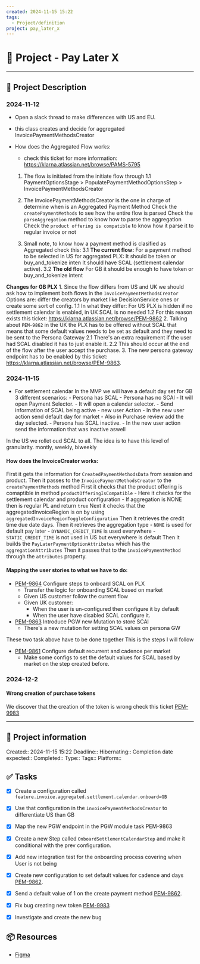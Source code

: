 ```yaml
---
created: 2024-11-15 15:22
tags:
  - Project/definition
project: pay_later_x
---
```


# 🚀 Project - Pay Later X 
___
## 🧾 Project Description

### 2024-11-12
- Open a slack thread to make differences with US and EU.
- this class creates and decide for aggregated InvoicePaymentMethodsCreator
- How does the Aggregated Flow works:
    - check this ticket for more information: https://klarna.atlassian.net/browse/PAMS-5795

    1. The flow is initiated from the initiate flow through
        1.1 PaymentOptionsStage > PopulatePaymentMethodOptionsStep > InvoicePaymentMethodsCreator

    2. The InvoicePaymentMethodsCreator is the one in charge of determine when is an Aggregated Payment Method
        Check the `createPaymentMethods` to see how the entire flow is parsed
        Check the `parseAggregation` method to know how to parse the aggregation
        Check the `product offering is compatible` to know how it parse it to regular invoice or not

    3. Small note, to know how a payment method is clasified as Aggregated check this:
        3.1 **The current flow:** For a payment method to be selected in US for aggregated PLX:
            It should be token or buy_and_tokenize inten
            It should have SCAL (settlement calendar active).
        3.2 **The old flow** For GB it should be enough to have token or buy_and_tokenize intent
 
**Changes for GB PLX**
    1.  Since the flow differs from US and UK we should ask how to implement both flows in the
        `InvoicePaymentMethodsCreator`
        Options are: differ the creators by market like DecisionService ones or create some sort of config.
        1.1 In what they differ: For US PLX is hidden if no settlement calendar is enabled, in UK SCAL is no needed
        1.2 For this reason exists this ticket: https://klarna.atlassian.net/browse/PEM-9862
    2. Talking about `PEM-9862` in the UK the PLX has to be offered without SCAL that means that some default values needs to be set as default and they need to be sent to the Persona Gateway
        2.1 There's an extra requirement if the user had SCAL disabled it has to just enable it.
        2.2 This should occur at the end of the flow after the user accept the purchase.
    3. The new persona gateway endpoint has to be enabled by this ticket: https://klarna.atlassian.net/browse/PEM-9863.

### 2024-11-15
- For settlement calendar In the MVP we will have a default day set for GB
    3 different scenarios:
        - Persona has SCAL
        - Persona has no SCAl
            - It will open Payment Selector.
            - It will open a calendar selector.
                - Send information of SCAL being active
                    - new user Action
                    - In the new user action send default day for market
                - Also in Purchase review add the day selected.
        - Persona has SCAL inactive.
            - In the new user action send the information that was inactive aswell

In the US we rollet oud SCAL to all. The idea is to have this level of granularity.
montly, weekly, biweekly

#### How does the InvoiceCreator works:

First it gets the information for `CreatedPaymentMethodsData` from session and product.
Then it passes to the `InvoicePaymentMethodsCreator` to the `createPaymentMethods` method
First it checks that the product offering is comaptible in method `productOfferingIsCompatible`
    - Here it checks for the settlement calendar and product configuration
        - If aggregation is NONE then is regular PL and return `true`
Next it checks that the aggregatedInvoiceRegion is on by using `aggregatedInvoiceRegionToggleConfiguration`
Then it retrieves the credit time due date days.
Then it retrieves the aggregation type
    - `NONE` is used for default pay later
    - `DYNAMIC_CREDIT_TIME` is used everywhere
    - `STATIC_CREDIT_TIME` is not used in US but everywhere is default
Then it builds the `PayLaterPaymentOptionAttributes` which has the `aggregationAttributes`
Then it passes that to the `invoicePaymentMethod` through the `attributes` property.

#### Mapping the user stories to what we have to do:
- [PEM-9864](https://klarna.atlassian.net/browse/PEM-9864) Configure steps to onboard SCAL on PLX
    - Transfer the logic for onboarding SCAL based on market
    - Given US customer follow the current flow
    - Given UK customer:
        - When the user is un-configured then configure it by default
        - When the user have disabled SCAL configure it.
- [PEM-9863](https://klarna.atlassian.net/browse/PEM-9863) Introduce PGW new Mutation to store SCAl
    - There's a new mutation for setting SCAL values on persona GW

These two task above have to be done together
This is the steps I will follow
- [PEM-9861](https://klarna.atlassian.net/browse/PEM-9862) Configure default recurrent and cadence per market
    - Make some configs to set the default values for SCAL based by market on the step created before.

### 2024-12-2
#### Wrong creation of purchase tokens
We discover that the creation of the token is wrong check this ticket [PEM-9983](https://klarna.slack.com/archives/C05863N1YTX/p1732810159938959)


---
## 📢 Project information
Created:: 2024-11-15 15:22 
Deadline:: 
Hibernating:: 
Completion date expected:: 
Completed:: 
Type:: 
Tags:: 
Platform:: 
## ✅ Tasks 
- [x] Create a configuration called `feature.invoice.aggregated.settlement.calendar.onboard=GB`
- [x] Use that configuration in the `invoicePaymentMethodsCreator` to differentiate US than GB
- [x] Map the new PGW endpoint in the PGW module task PEM-9863
- [x] Create a new Step called `OnboardSettlementCalendarStep` and make it conditional with the prev configuration.
- [x] Add new integration test for the onboarding process covering when User is not being
- [x] Create new configuration to set default values for cadence and days [PEM-9862](https://klarna.atlassian.net/browse/PEM-9862).
- [x] Send a default value of 1 on the create payment method [PEM-9862](https://klarna.atlassian.net/browse/PEM-9862).
- [x] Fix bug creating new token [PEM-9983](https://klarna.slack.com/archives/C05863N1YTX/p1732810159938959)
- [x] Investigate and create the new bug 



## 📦 Resources 
- [Figma](https://www.figma.com/design/v3x33qFmmMXGmLNIwSGJmO/S%26OD-feature-explorations?node-id=1549-66526&node-type=canvas&t=wWcQAaHdwYbMSki2-0)
